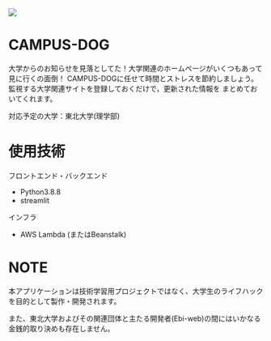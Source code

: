 <img src='https://www.tohoku.ac.jp/japanese/share/img/logo_header.png'>

# CAMPUS-DOG
大学からのお知らせを見落としてた！大学関連のホームページがいくつもあって見に行くの面倒！
CAMPUS-DOGに任せて時間とストレスを節約しましょう。監視する大学関連サイトを登録しておくだけで，更新された情報を
まとめておいてくれます。

対応予定の大学：東北大学(理学部)

# 使用技術

フロントエンド・バックエンド
- Python3.8.8
- streamlit

インフラ
- AWS Lambda (またはBeanstalk)

# NOTE

<p>本アプリケーションは技術学習用プロジェクトではなく、大学生のライフハックを目的として製作・開発されます。</p>
<p>また、東北大学およびその関連団体と主たる開発者(Ebi-web)の間にはいかなる金銭的取り決めも存在しません。</p>
